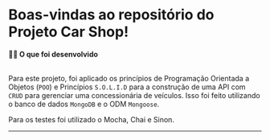<!-- Olá, Tryber!

Esse é apenas um arquivo inicial para o README do seu projeto.

É essencial que você preencha esse documento por conta própria, ok?

Não deixe de usar nossas dicas de escrita de README de projetos, e deixe sua criatividade brilhar!

⚠️ IMPORTANTE: você precisa deixar nítido:
- quais arquivos/pastas foram desenvolvidos por você; 
- quais arquivos/pastas foram desenvolvidos por outra pessoa estudante;
- quais arquivos/pastas foram desenvolvidos pela Trybe.

-->

# Boas-vindas ao repositório do Projeto Car Shop! 

<summary><strong>👨‍💻 O que foi desenvolvido</strong></summary><br />

  Para este projeto, foi aplicado os princípios de Programação Orientada a Objetos (`POO`) e Princípios `S.O.L.I.D` para a construção de uma API com `CRUD` para gerenciar uma concessionária de veículos. Isso foi feito utilizando o banco de dados `MongoDB` e o ODM `Mongoose`.

  Para os testes foi utilizado o Mocha, Chai e Sinon.

  ---


